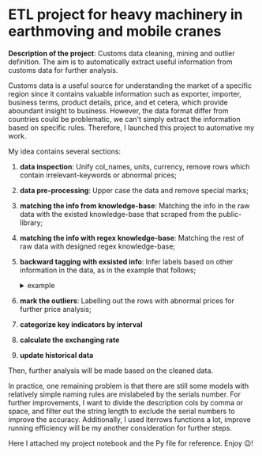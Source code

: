 # ETL project for heavy machinery in earthmoving and mobile cranes
**Description of the project**: Customs data cleaning, mining and outlier definition. The aim is to automatically extract useful information from customs data for further analysis.

Customs data is a useful source for understanding the market of a specific region since it contains valuable information such as exporter, importer, business terms, product details, price, and et cetera, which provide aboundant insight to business. However, the data format differ from countries could be problematic, we can't simply extract the information based on specific rules. Therefore, I launched this project to automative my work.

My idea contains several sections:

1. **data inspection**: Unify col_names, units, currency, remove rows which contain irrelevant-keywords or abnormal prices;
2. **data pre-processing**: Upper case the data and remove special marks;
3. **matching the info from knowledge-base**: Matching the info in the raw data with the existed knowledge-base that scraped from the public-library;
4. **matching the info with regex knowledge-base**: Matching the rest of raw data with designed regex knowledge-base;
5. **backward tagging with exsisted info**: Infer labels based on other information in the data, as in the example that follows;

    <details>
    <summary>example</summary>
      
    | item | brand | model | capacity | type |
    |------|------|------|------|------|
    | A    | ✓    | ✓    | ✓    | ✓    |
    | B    | ✓    | ✘    | ✓    | ✓    |
    
    </details>

7. **mark the outliers**: Labelling out the rows with abnormal prices for further price analysis;
8. **categorize key indicators by interval**
9. **calculate the exchanging rate**
10. **update historical data**

Then, further analysis will be made based on the cleaned data.

In practice, one remaining problem is that there are still some models with relatively simple naming rules are mislabeled by the serials number. For further improvements, I want to divide the description cols by comma or space, and filter out the string length to exclude the serial numbers to improve the accuracy. Additionally, I used iterrows functions a lot, improve running efficiency will be my another consideration for further steps.

Here I attached my project notebook and the Py file for reference. Enjoy 😉!
